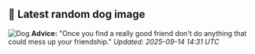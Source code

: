 ## 🐶 Latest random dog image
![Dog](https://images.dog.ceo/breeds/labrador/n02099712_4160.jpg)
**Advice:** "Once you find a really good friend don't do anything that could mess up your friendship."
*Updated: 2025-09-14 14:31 UTC*

